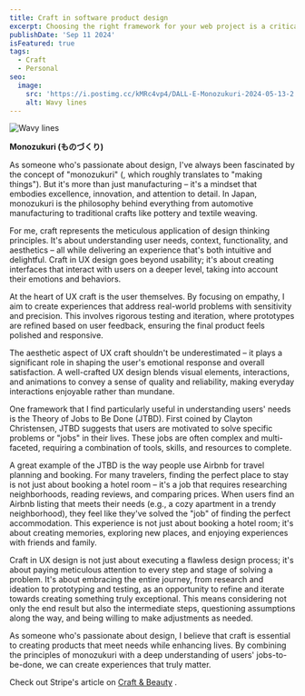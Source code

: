 ```yaml
---
title: Craft in software product design
excerpt: Choosing the right framework for your web project is a critical decision that can significantly impact the development process and the success of your project. With so many options available, it's essential to consider various factors before making a choice.
publishDate: 'Sep 11 2024'
isFeatured: true
tags:
  - Craft
  - Personal
seo:
  image:
    src: 'https://i.postimg.cc/kMRc4vp4/DALL-E-Monozukuri-2024-05-13-2.png'
    alt: Wavy lines
---
```


![Wavy lines](https://i.postimg.cc/kMRc4vp4/DALL-E-Monozukuri-2024-05-13-2.png)

**Monozukuri (ものづくり)**

As someone who's passionate about design, I've always been fascinated by the concept of "monozukuri" (, which roughly translates to "making things"). But it's more than just manufacturing – it's a mindset that embodies excellence, innovation, and attention to detail. In Japan, monozukuri is the philosophy behind everything from automotive manufacturing to traditional crafts like pottery and textile weaving.

For me, craft represents the meticulous application of design thinking principles. It's about understanding user needs, context, functionality, and aesthetics – all while delivering an experience that's both intuitive and delightful. Craft in UX design goes beyond usability; it's about creating interfaces that interact with users on a deeper level, taking into account their emotions and behaviors.

At the heart of UX craft is the user themselves. By focusing on empathy, I aim to create experiences that address real-world problems with sensitivity and precision. This involves rigorous testing and iteration, where prototypes are refined based on user feedback, ensuring the final product feels polished and responsive.

The aesthetic aspect of UX craft shouldn't be underestimated – it plays a significant role in shaping the user's emotional response and overall satisfaction. A well-crafted UX design blends visual elements, interactions, and animations to convey a sense of quality and reliability, making everyday interactions enjoyable rather than mundane.

One framework that I find particularly useful in understanding users' needs is the Theory of Jobs to Be Done (JTBD). First coined by Clayton Christensen, JTBD suggests that users are motivated to solve specific problems or "jobs" in their lives. These jobs are often complex and multi-faceted, requiring a combination of tools, skills, and resources to complete.

A great example of the JTBD is the way people use Airbnb for travel planning and booking. For many travelers, finding the perfect place to stay is not just about booking a hotel room – it's a job that requires researching neighborhoods, reading reviews, and comparing prices. When users find an Airbnb listing that meets their needs (e.g., a cozy apartment in a trendy neighborhood), they feel like they've solved the "job" of finding the perfect accommodation. This experience is not just about booking a hotel room; it's about creating memories, exploring new places, and enjoying experiences with friends and family.

Craft in UX design is not just about executing a flawless design process; it's about paying meticulous attention to every step and stage of solving a problem. It's about embracing the entire journey, from research and ideation to prototyping and testing, as an opportunity to refine and iterate towards creating something truly exceptional. This means considering not only the end result but also the intermediate steps, questioning assumptions along the way, and being willing to make adjustments as needed.

As someone who's passionate about design, I believe that craft is essential to creating products that meet needs while enhancing lives. By combining the principles of monozukuri with a deep understanding of users' jobs-to-be-done, we can create experiences that truly matter.

Check out Stripe's article on <a href="https://stripe.com/en-pt/sessions/2024/craft-and-beauty-the-business-value-of-form-in-function?utm_source=figmalion&utm_medium=email&utm_campaign=issue-165">Craft & Beauty</a> .
